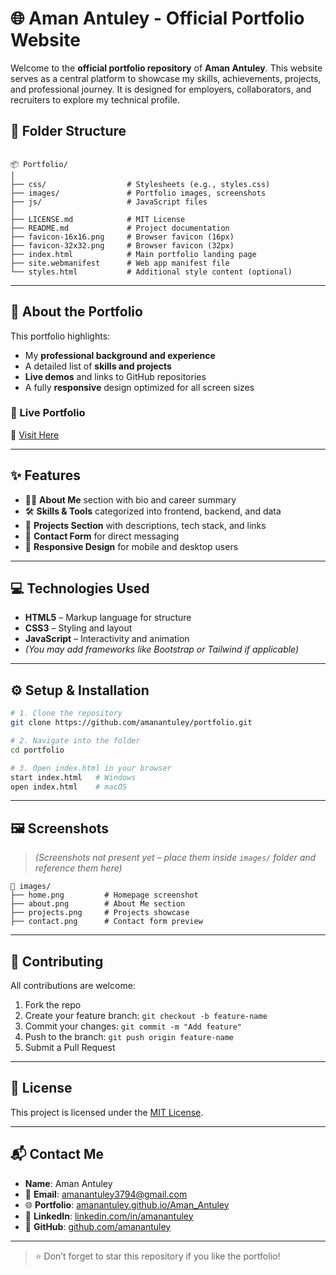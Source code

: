 
# 🌐 Aman Antuley - Official Portfolio Website

Welcome to the **official portfolio repository** of **Aman Antuley**. This website serves as a central platform to showcase my skills, achievements, projects, and professional journey. It is designed for employers, collaborators, and recruiters to explore my technical profile.


## 📁 Folder Structure

```

📦 Portfolio/
│
├── css/                  # Stylesheets (e.g., styles.css)
├── images/               # Portfolio images, screenshots
├── js/                   # JavaScript files
│
├── LICENSE.md            # MIT License
├── README.md             # Project documentation
├── favicon-16x16.png     # Browser favicon (16px)
├── favicon-32x32.png     # Browser favicon (32px)
├── index.html            # Main portfolio landing page
├── site.webmanifest      # Web app manifest file
└── styles.html           # Additional style content (optional)

````

---

## 📝 About the Portfolio

This portfolio highlights:
- My **professional background and experience**
- A detailed list of **skills and projects**
- **Live demos** and links to GitHub repositories
- A fully **responsive** design optimized for all screen sizes

### 🌟 Live Portfolio  
🔗 [Visit Here](https://amanantuley.github.io/Aman_Antuley/)

---

## ✨ Features

- 🧑‍💼 **About Me** section with bio and career summary  
- 🛠 **Skills & Tools** categorized into frontend, backend, and data  
- 🚀 **Projects Section** with descriptions, tech stack, and links  
- 📩 **Contact Form** for direct messaging  
- 📱 **Responsive Design** for mobile and desktop users  

---

## 💻 Technologies Used

- **HTML5** – Markup language for structure  
- **CSS3** – Styling and layout  
- **JavaScript** – Interactivity and animation  
- *(You may add frameworks like Bootstrap or Tailwind if applicable)*

---

## ⚙️ Setup & Installation

```bash
# 1. Clone the repository
git clone https://github.com/amanantuley/portfolio.git

# 2. Navigate into the folder
cd portfolio

# 3. Open index.html in your browser
start index.html   # Windows
open index.html    # macOS
````

---

## 🖼️ Screenshots

> *(Screenshots not present yet – place them inside `images/` folder and reference them here)*

```
📁 images/
├── home.png         # Homepage screenshot
├── about.png        # About Me section
├── projects.png     # Projects showcase
├── contact.png      # Contact form preview
```

---

## 🤝 Contributing

All contributions are welcome:

1. Fork the repo
2. Create your feature branch: `git checkout -b feature-name`
3. Commit your changes: `git commit -m "Add feature"`
4. Push to the branch: `git push origin feature-name`
5. Submit a Pull Request

---

## 📄 License

This project is licensed under the [MIT License](LICENSE.md).

---

## 📬 Contact Me

* **Name**: Aman Antuley
* 📧 **Email**: [amanantuley3794@gmail.com](mailto:amanantuley3794@gmail.com)
* 🌐 **Portfolio**: [amanantuley.github.io/Aman\_Antuley](https://amanantuley.github.io/Aman_Antuley)
* 💼 **LinkedIn**: [linkedin.com/in/amanantuley](https://www.linkedin.com/in/amanantuley)
* 🐙 **GitHub**: [github.com/amanantuley](https://github.com/amanantuley)

---

> ⭐ Don’t forget to star this repository if you like the portfolio!



